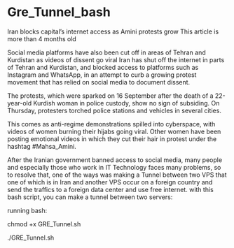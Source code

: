 # Gre_Tunnel_bash

Iran blocks capital’s internet access as Amini protests grow
This article is more than 4 months old

Social media platforms have also been cut off in areas of Tehran and Kurdistan as videos of dissent go viral
Iran has shut off the internet in parts of Tehran and Kurdistan, and blocked access to platforms such as Instagram and WhatsApp, in an attempt to curb a growing protest movement that has relied on social media to document dissent.

The protests, which were sparked on 16 September after the death of a 22-year-old Kurdish woman in police custody, show no sign of subsiding. On Thursday, protesters torched police stations and vehicles in several cities.

This comes as anti-regime demonstrations spilled into cyberspace, with videos of women burning their hijabs going viral. Other women have been posting emotional videos in which they cut their hair in protest under the hashtag #Mahsa_Amini.

After the Iranian government banned access to social media, many people and especially those who work in IT Technology faces many problems, so to resolve that, one of the ways was making a Tunnel between two VPS that one of which is in Iran and another VPS occur on a foreign country and send the traffics to a foreign data center and use free internet.
with this bash script, you can make a tunnel between two servers:
 
 running bash:
 
 chmod +x GRE_Tunnel.sh
 
 ./GRE_Tunnel.sh
